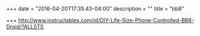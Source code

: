 +++
date = "2016-04-20T17:35:43-04:00"
description = ""
title = "bb8"

+++
http://www.instructables.com/id/DIY-Life-Size-Phone-Controlled-BB8-Droid/?ALLSTS


